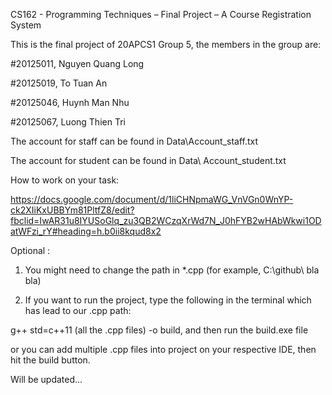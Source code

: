 ﻿CS162 - Programming Techniques – Final Project – A Course Registration System

This is the final project of 20APCS1 Group 5, the members in the group are:

#20125011, Nguyen Quang Long
 
#20125019, To Tuan An

#20125046, Huynh Man Nhu

#20125067, Luong Thien Tri

The account for staff can be found in Data\\Account_staff.txt

The account for student can be found in Data\\ Account_student.txt

How to work on your task:

https://docs.google.com/document/d/1liCHNpmaWG_VnVGn0WnYP-ck2XIiKxUBBYm81PltfZ8/edit?fbclid=IwAR31u8IYUSoGlq_zu3QB2WCzqXrWd7N_J0hFYB2wHAbWkwi1ODatWFzi_rY#heading=h.b0ii8kqud8x2

Optional : 

1. You might need to change the path in \*.cpp (for example, C:\\github\\ bla bla)

2. If you want to run the project, type the following in the terminal which has lead to our .cpp path:

g++ std=c++11 (all the .cpp files) -o build, and then run the build.exe file

or you can add multiple .cpp files into project on your respective IDE, then hit the build button.


Will be updated...

 
